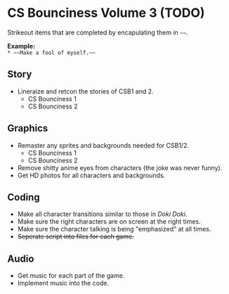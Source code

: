 # CS Bounciness Volume 3 (TODO)

Strikeout items that are completed by encapulating them in `~~`.

**Example:**  
`* ~~Make a fool of myself.~~`

## Story
* Lineraize and retcon the stories of CSB1 and 2.
  * CS Bounciness 1
  * CS Bounciness 2

## Graphics
* Remaster any sprites and backgrounds needed for CSB1/2.
  * CS Bounciness 1
  * CS Bounciness 2
* Remove shitty anime eyes from characters (the joke was never funny).
* Get HD photos for all characters and backgrounds.

## Coding
* Make all character transitions similar to those in *Doki Doki*.
* Make sure the right characters are on screen at the right times.
* Make sure the character talking is being "emphasized" at all times.
* ~~Seperate script into files for each game.~~

## Audio
* Get music for each part of the game.
* Implement music into the code.